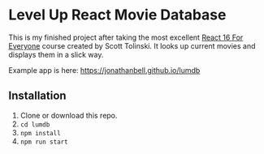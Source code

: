 # Level Up React Movie Database

This is my finished project after taking the most excellent [React 16 For Everyone](https://www.leveluptutorials.com/tutorials/react-16-for-everyone) course created by Scott Tolinski. It looks up current movies and displays them in a slick way.

Example app is here: <https://jonathanbell.github.io/lumdb>

## Installation

1.  Clone or download this repo.
1.  `cd lumdb`
1.  `npm install`
1.  `npm run start`
